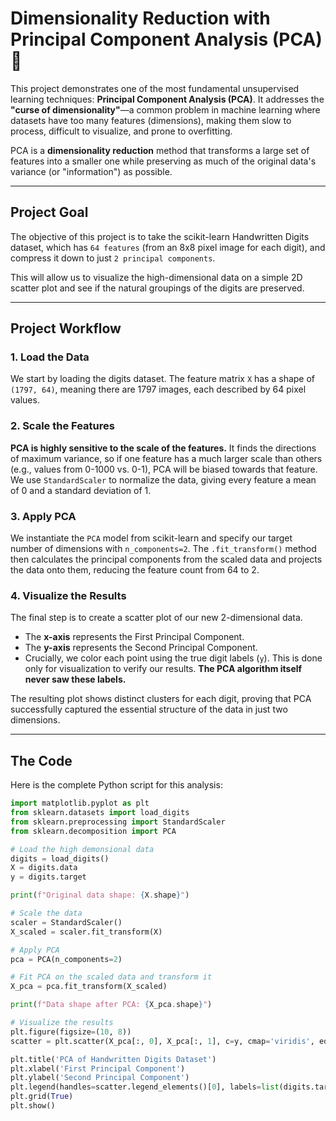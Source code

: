 # Dimensionality Reduction with Principal Component Analysis (PCA) 🎲

This project demonstrates one of the most fundamental unsupervised learning techniques: **Principal Component Analysis (PCA)**. It addresses the **"curse of dimensionality"**—a common problem in machine learning where datasets have too many features (dimensions), making them slow to process, difficult to visualize, and prone to overfitting.

PCA is a **dimensionality reduction** method that transforms a large set of features into a smaller one while preserving as much of the original data's variance (or "information") as possible.

---

## Project Goal

The objective of this project is to take the scikit-learn Handwritten Digits dataset, which has `64 features` (from an 8x8 pixel image for each digit), and compress it down to just `2 principal components`.

This will allow us to visualize the high-dimensional data on a simple 2D scatter plot and see if the natural groupings of the digits are preserved.



---

## Project Workflow

### 1. Load the Data
We start by loading the digits dataset. The feature matrix `X` has a shape of `(1797, 64)`, meaning there are 1797 images, each described by 64 pixel values.

### 2. Scale the Features
**PCA is highly sensitive to the scale of the features.** It finds the directions of maximum variance, so if one feature has a much larger scale than others (e.g., values from 0-1000 vs. 0-1), PCA will be biased towards that feature. We use `StandardScaler` to normalize the data, giving every feature a mean of 0 and a standard deviation of 1.

### 3. Apply PCA
We instantiate the `PCA` model from scikit-learn and specify our target number of dimensions with `n_components=2`. The `.fit_transform()` method then calculates the principal components from the scaled data and projects the data onto them, reducing the feature count from 64 to 2.

### 4. Visualize the Results
The final step is to create a scatter plot of our new 2-dimensional data.



* The **x-axis** represents the First Principal Component.
* The **y-axis** represents the Second Principal Component.
* Crucially, we color each point using the true digit labels (`y`). This is done only for visualization to verify our results. **The PCA algorithm itself never saw these labels.**

The resulting plot shows distinct clusters for each digit, proving that PCA successfully captured the essential structure of the data in just two dimensions.

---

## The Code

Here is the complete Python script for this analysis:

```python
import matplotlib.pyplot as plt
from sklearn.datasets import load_digits
from sklearn.preprocessing import StandardScaler
from sklearn.decomposition import PCA

# Load the high demonsional data
digits = load_digits()
X = digits.data
y = digits.target

print(f"Original data shape: {X.shape}")

# Scale the data
scaler = StandardScaler()
X_scaled = scaler.fit_transform(X)

# Apply PCA
pca = PCA(n_components=2)

# Fit PCA on the scaled data and transform it
X_pca = pca.fit_transform(X_scaled)

print(f"Data shape after PCA: {X_pca.shape}")

# Visualize the results
plt.figure(figsize=(10, 8))
scatter = plt.scatter(X_pca[:, 0], X_pca[:, 1], c=y, cmap='viridis', edgecolor='k', alpha=0.7)

plt.title('PCA of Handwritten Digits Dataset')
plt.xlabel('First Principal Component')
plt.ylabel('Second Principal Component')
plt.legend(handles=scatter.legend_elements()[0], labels=list(digits.target_names))
plt.grid(True)
plt.show()
```
